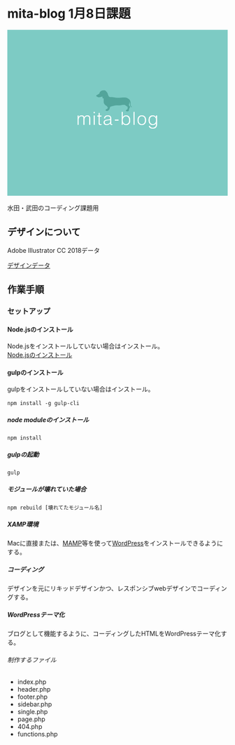 # mita-blog 1月8日課題

![mita-blog](https://github.com/takanashi66/mita-blog/blob/master/htdocs/screenshot.png)

水田・武田のコーディング課題用

## デザインについて
Adobe Illustrator CC 2018データ

[デザインデータ](https://github.com/takanashi66/mita-blog/tree/master/design)

## 作業手順

### セットアップ

#### Node.jsのインストール
Node.jsをインストールしていない場合はインストール。  
[Node.jsのインストール](https://nodejs.org/ja/)

#### gulpのインストール
gulpをインストールしていない場合はインストール。
```
npm install -g gulp-cli
```

##### node moduleのインストール

```
npm install
```

##### gulpの起動

```
gulp
```

##### モジュールが壊れていた場合

```
npm rebuild [壊れてたモジュール名]
```

##### XAMP環境
Macに直接または、[MAMP](https://www.mamp.info/en/)等を使って[WordPress](https://ja.wordpress.org/download/)をインストールできるようにする。

##### コーディング
デザインを元にリキッドデザインかつ、レスポンシブwebデザインでコーディングする。

##### WordPressテーマ化
ブログとして機能するように、コーディングしたHTMLをWordPressテーマ化する。

###### 制作するファイル
+ index.php
+ header.php
+ footer.php
+ sidebar.php
+ single.php
+ page.php
+ 404.php
+ functions.php

